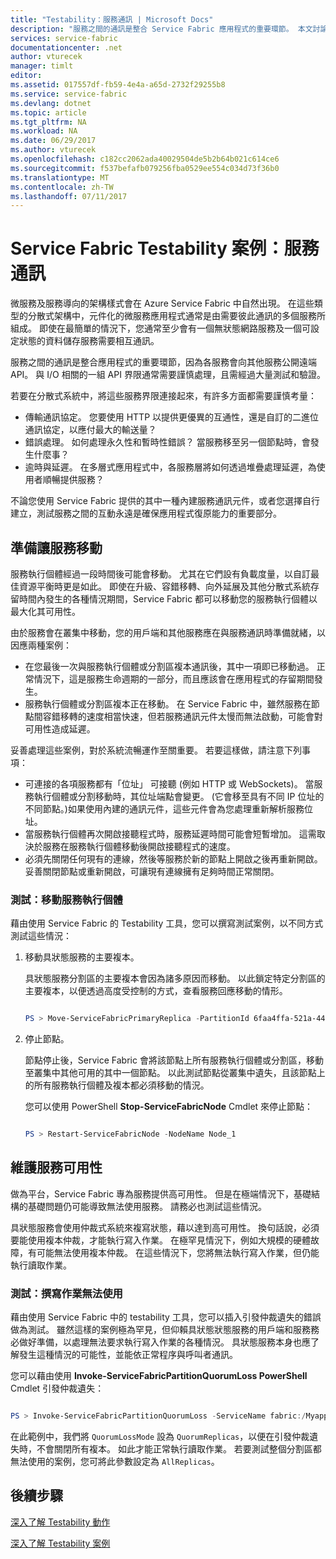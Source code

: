 ```yaml
---
title: "Testability：服務通訊 | Microsoft Docs"
description: "服務之間的通訊是整合 Service Fabric 應用程式的重要環節。 本文討論設計考量及測試技巧。"
services: service-fabric
documentationcenter: .net
author: vturecek
manager: timlt
editor: 
ms.assetid: 017557df-fb59-4e4a-a65d-2732f29255b8
ms.service: service-fabric
ms.devlang: dotnet
ms.topic: article
ms.tgt_pltfrm: NA
ms.workload: NA
ms.date: 06/29/2017
ms.author: vturecek
ms.openlocfilehash: c182cc2062ada40029504de5b2b64b021c614ce6
ms.sourcegitcommit: f537befafb079256fba0529ee554c034d73f36b0
ms.translationtype: MT
ms.contentlocale: zh-TW
ms.lasthandoff: 07/11/2017
---
```

# <a name="service-fabric-testability-scenarios-service-communication"></a>Service Fabric Testability 案例：服務通訊
微服務及服務導向的架構樣式會在 Azure Service Fabric 中自然出現。 在這些類型的分散式架構中，元件化的微服務應用程式通常是由需要彼此通訊的多個服務所組成。 即使在最簡單的情況下，您通常至少會有一個無狀態網路服務及一個可設定狀態的資料儲存服務需要相互通訊。

服務之間的通訊是整合應用程式的重要環節，因為各服務會向其他服務公開遠端 API。 與 I/O 相關的一組 API 界限通常需要謹慎處理，且需經過大量測試和驗證。

若要在分散式系統中，將這些服務界限連接起來，有許多方面都需要謹慎考量：

* 傳輸通訊協定。 您要使用 HTTP 以提供更優異的互通性，還是自訂的二進位通訊協定，以應付最大的輸送量？
* 錯誤處理。 如何處理永久性和暫時性錯誤？ 當服務移至另一個節點時，會發生什麼事？
* 逾時與延遲。 在多層式應用程式中，各服務層將如何透過堆疊處理延遲，為使用者順暢提供服務？

不論您使用 Service Fabric 提供的其中一種內建服務通訊元件，或者您選擇自行建立，測試服務之間的互動永遠是確保應用程式復原能力的重要部分。

## <a name="prepare-for-services-to-move"></a>準備讓服務移動
服務執行個體經過一段時間後可能會移動。 尤其在它們設有負載度量，以自訂最佳資源平衡時更是如此。 即使在升級、容錯移轉、向外延展及其他分散式系統存留時間內發生的各種情況期間，Service Fabric 都可以移動您的服務執行個體以最大化其可用性。

由於服務會在叢集中移動，您的用戶端和其他服務應在與服務通訊時準備就緒，以因應兩種案例：

* 在您最後一次與服務執行個體或分割區複本通訊後，其中一項即已移動過。 正常情況下，這是服務生命週期的一部分，而且應該會在應用程式的存留期間發生。
* 服務執行個體或分割區複本正在移動。 在 Service Fabric 中，雖然服務在節點間容錯移轉的速度相當快速，但若服務通訊元件太慢而無法啟動，可能會對可用性造成延遲。

妥善處理這些案例，對於系統流暢運作至關重要。 若要這樣做，請注意下列事項：

* 可連接的各項服務都有「位址」  可接聽 (例如 HTTP 或 WebSockets)。 當服務執行個體或分割移動時，其位址端點會變更。 (它會移至具有不同 IP 位址的不同節點。)如果使用內建的通訊元件，這些元件會為您處理重新解析服務位址。
* 當服務執行個體再次開啟接聽程式時，服務延遲時間可能會短暫增加。 這需取決於服務在服務執行個體移動後開啟接聽程式的速度。
* 必須先關閉任何現有的連線，然後等服務於新的節點上開啟之後再重新開啟。 妥善關閉節點或重新開啟，可讓現有連線擁有足夠時間正常關閉。

### <a name="test-it-move-service-instances"></a>測試：移動服務執行個體
藉由使用 Service Fabric 的 Testability 工具，您可以撰寫測試案例，以不同方式測試這些情況：

1. 移動具狀態服務的主要複本。
   
    具狀態服務分割區的主要複本會因為諸多原因而移動。 以此鎖定特定分割區的主要複本，以便透過高度受控制的方式，查看服務回應移動的情形。
   
    ```powershell
   
    PS > Move-ServiceFabricPrimaryReplica -PartitionId 6faa4ffa-521a-44e9-8351-dfca0f7e0466 -ServiceName fabric:/MyApplication/MyService
   
    ```
2. 停止節點。
   
    節點停止後，Service Fabric 會將該節點上所有服務執行個體或分割區，移動至叢集中其他可用的其中一個節點。 以此測試節點從叢集中遺失，且該節點上的所有服務執行個體及複本都必須移動的情況。
   
    您可以使用 PowerShell **Stop-ServiceFabricNode** Cmdlet 來停止節點：
   
    ```powershell
   
    PS > Restart-ServiceFabricNode -NodeName Node_1
   
    ```

## <a name="maintain-service-availability"></a>維護服務可用性
做為平台，Service Fabric 專為服務提供高可用性。 但是在極端情況下，基礎結構的基礎問題仍可能導致無法使用服務。 請務必也測試這些情況。

具狀態服務會使用仲裁式系統來複寫狀態，藉以達到高可用性。 換句話說，必須要能使用複本仲裁，才能執行寫入作業。 在極罕見情況下，例如大規模的硬體故障，有可能無法使用複本仲裁。 在這些情況下，您將無法執行寫入作業，但仍能執行讀取作業。

### <a name="test-it-write-operation-unavailability"></a>測試：撰寫作業無法使用
藉由使用 Service Fabric 中的 testability 工具，您可以插入引發仲裁遺失的錯誤做為測試。 雖然這樣的案例極為罕見，但仰賴具狀態狀態服務的用戶端和服務務必做好準備，以處理無法要求執行寫入作業的各種情況。 具狀態服務本身也應了解發生這種情況的可能性，並能依正常程序與呼叫者通訊。

您可以藉由使用 **Invoke-ServiceFabricPartitionQuorumLoss PowerShell** Cmdlet 引發仲裁遺失：

```powershell

PS > Invoke-ServiceFabricPartitionQuorumLoss -ServiceName fabric:/Myapplication/MyService -QuorumLossMode QuorumReplicas -QuorumLossDurationInSeconds 20

```

在此範例中，我們將 `QuorumLossMode` 設為 `QuorumReplicas`，以便在引發仲裁遺失時，不會關閉所有複本。 如此才能正常執行讀取作業。 若要測試整個分割區都無法使用的案例，您可將此參數設定為 `AllReplicas`。

## <a name="next-steps"></a>後續步驟
[深入了解 Testability 動作](service-fabric-testability-actions.md)

[深入了解 Testability 案例](service-fabric-testability-scenarios.md)


